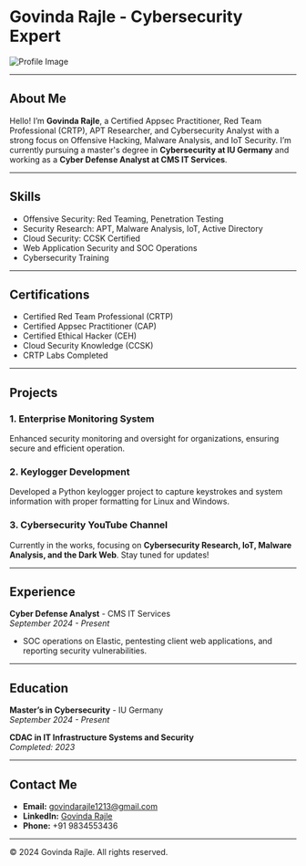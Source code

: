 # Govinda Rajle - Cybersecurity Expert

![Profile Image](path/to/profile.jpg) <!-- Replace with an actual image path -->

---

## About Me

Hello! I’m **Govinda Rajle**, a Certified Appsec Practitioner, Red Team Professional (CRTP), APT Researcher, and Cybersecurity Analyst with a strong focus on Offensive Hacking, Malware Analysis, and IoT Security. I’m currently pursuing a master's degree in **Cybersecurity at IU Germany** and working as a **Cyber Defense Analyst at CMS IT Services**.

---

## Skills

- Offensive Security: Red Teaming, Penetration Testing
- Security Research: APT, Malware Analysis, IoT, Active Directory
- Cloud Security: CCSK Certified
- Web Application Security and SOC Operations
- Cybersecurity Training

---

## Certifications

- Certified Red Team Professional (CRTP)
- Certified Appsec Practitioner (CAP)
- Certified Ethical Hacker (CEH)
- Cloud Security Knowledge (CCSK)
- CRTP Labs Completed

---

## Projects

### 1. **Enterprise Monitoring System**
Enhanced security monitoring and oversight for organizations, ensuring secure and efficient operation.

### 2. **Keylogger Development**
Developed a Python keylogger project to capture keystrokes and system information with proper formatting for Linux and Windows.

### 3. **Cybersecurity YouTube Channel**
Currently in the works, focusing on **Cybersecurity Research, IoT, Malware Analysis, and the Dark Web**. Stay tuned for updates!

---

## Experience

**Cyber Defense Analyst** - CMS IT Services  
*September 2024 - Present*  
- SOC operations on Elastic, pentesting client web applications, and reporting security vulnerabilities.

---

## Education

**Master’s in Cybersecurity** - IU Germany  
*September 2024 - Present*

**CDAC in IT Infrastructure Systems and Security**  
*Completed: 2023*

---

## Contact Me

- **Email:** [govindarajle1213@gmail.com](mailto:govindarajle1213@gmail.com)
- **LinkedIn:** [Govinda Rajle](https://www.linkedin.com/in/govindarajle)
- **Phone:** +91 9834553436

---

© 2024 Govinda Rajle. All rights reserved.
